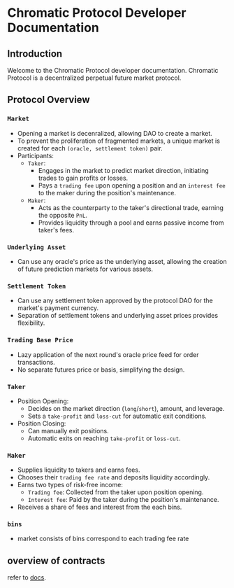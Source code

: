 # Chromatic Protocol Developer Documentation

## Introduction

Welcome to the Chromatic Protocol developer documentation. Chromatic Protocol is a decentralized perpetual future market protocol.

## Protocol Overview

### `Market`
- Opening a market is decenralized, allowing DAO to create a market.
- To prevent the proliferation of fragmented markets, a unique market is created for each `(oracle, settlement token)` pair.
- Participants:
  - `Taker`:
    - Engages in the market to predict market direction, initiating trades to gain profits or losses.
    - Pays a `trading fee` upon opening a position and an `interest fee` to the maker during the position's maintenance.
  - `Maker`:
    - Acts as the counterparty to the taker's directional trade, earning the opposite `PnL`.
    - Provides liquidity through a pool and earns passive income from taker's fees.

### `Underlying Asset`
- Can use any oracle's price as the underlying asset, allowing the creation of future prediction markets for various assets.

### `Settlement Token`
- Can use any settlement token approved by the protocol DAO for the market's payment currency.
- Separation of settlement tokens and underlying asset prices provides flexibility.

### `Trading Base Price`
- Lazy application of the next round's oracle price feed for order transactions.
- No separate futures price or basis, simplifying the design.

### `Taker`
- Position Opening:
  - Decides on the market direction (`long`/`short`), amount, and leverage.
  - Sets a `take-profit` and `loss-cut` for automatic exit conditions.
- Position Closing:
  - Can manually exit positions.
  - Automatic exits on reaching `take-profit` or `loss-cut`.

### `Maker`
- Supplies liquidity to takers and earns fees.
- Chooses their `trading fee rate` and deposits liquidity accordingly.
- Earns two types of risk-free income:
  - `Trading fee`: Collected from the taker upon position opening.
  - `Interest fee`: Paid by the taker during the position's maintenance.
- Receives a share of fees and interest from the each bins.

### `bins`
  - market consists of bins correspond to each trading fee rate


## overview of contracts

refer to [docs](https://chromatic.finance/docs/contracts/reference/overview).
